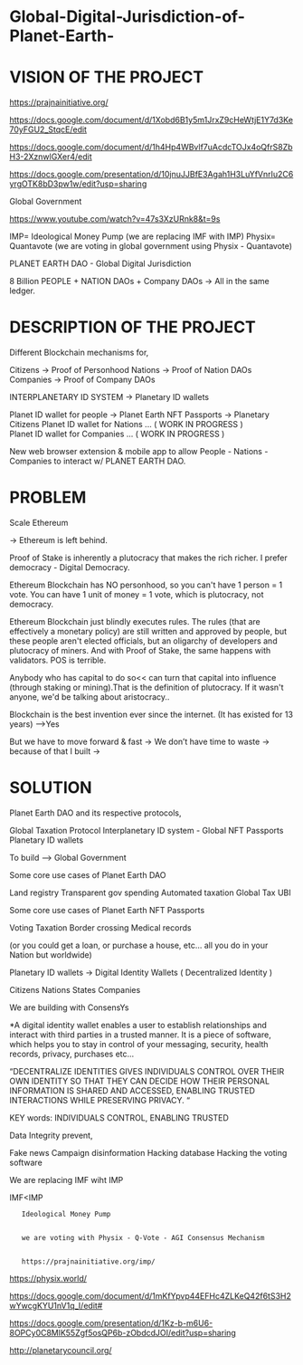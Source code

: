 

# Global-Digital-Jurisdiction-of-Planet-Earth-  
# VISION OF THE PROJECT


https://prajnainitiative.org/

https://docs.google.com/document/d/1Xobd6B1y5m1JrxZ9cHeWtjE1Y7d3Ke70yFGU2_StqcE/edit

https://docs.google.com/document/d/1h4Hp4WBvlf7uAcdcTOJx4oQfrS8ZbH3-2XznwlGXer4/edit

https://docs.google.com/presentation/d/10jnuJJBfE3Agah1H3LuYfVnrIu2C6yrgOTK8bD3pw1w/edit?usp=sharing


Global Government

https://www.youtube.com/watch?v=47s3XzURnk8&t=9s

IMP= Ideological Money Pump (we are replacing IMF with IMP)
Physix= Quantavote    (we are voting in global government using Physix - Quantavote)


PLANET EARTH DAO -  Global Digital Jurisdiction


8 Billion PEOPLE + NATION DAOs + Company DAOs → All in the same ledger.



# DESCRIPTION OF THE PROJECT

Different Blockchain mechanisms for,

Citizens → Proof of Personhood
Nations  → Proof of Nation DAOs
Companies → Proof of Company DAOs


INTERPLANETARY ID SYSTEM →  Planetary ID wallets

Planet ID wallet for people → Planet Earth NFT Passports → Planetary Citizens
Planet ID wallet for Nations  ...   ( WORK IN PROGRESS )         
Planet ID wallet for Companies ...  ( WORK IN PROGRESS )     

                          
New web browser extension & mobile app to allow People - Nations - Companies to interact w/ PLANET EARTH DAO.




# PROBLEM 

Scale Ethereum

→ Ethereum is left behind.

Proof of Stake is inherently a plutocracy that makes the rich richer.
I prefer democracy - Digital Democracy.

Ethereum Blockchain has NO personhood, so you can't have 1 person = 1 vote. 
You can have 1 unit of money = 1 vote, which is plutocracy, not democracy.

Ethereum Blockchain just blindly executes rules. 
The rules (that are effectively a monetary policy) are still written and approved by people, but these people aren't elected officials, but an oligarchy of developers and plutocracy of miners. And with Proof of Stake, the same happens with validators. POS is terrible.

Anybody who has capital to do so<< can turn that capital into influence (through staking or mining).That is the definition of plutocracy. If it wasn't anyone, we'd be talking about aristocracy..

Blockchain is the best invention ever since the internet. (It has existed for 13 years) -->Yes

But we have to move forward & fast → We don’t have time to waste → because of that I built →




# SOLUTION


Planet Earth DAO  and its respective protocols,


Global Taxation Protocol
Interplanetary ID system - Global NFT Passports
Planetary ID wallets


To build  --> Global Government


Some core use cases of Planet Earth DAO 

Land registry
Transparent gov spending
Automated taxation Global Tax
UBI

Some core use cases of Planet Earth NFT Passports

Voting
Taxation
Border crossing
Medical records

(or you could get a loan, or purchase a house, etc…  all you do in your Nation but worldwide)


Planetary ID wallets → Digital Identity Wallets  (  Decentralized Identity )

Citizens
Nations States
Companies

We are building with ConsensYs

*A digital identity wallet enables a user to establish relationships and interact with third parties in a trusted manner. It is a piece of software, which helps you to stay in control of your messaging, security, health records, privacy, purchases etc…


“DECENTRALIZE IDENTITIES GIVES INDIVIDUALS CONTROL OVER THEIR OWN IDENTITY SO THAT THEY CAN DECIDE HOW THEIR PERSONAL INFORMATION IS SHARED AND ACCESSED, ENABLING TRUSTED INTERACTIONS WHILE PRESERVING PRIVACY. “

KEY words:  INDIVIDUALS CONTROL, ENABLING TRUSTED


 Data Integrity  prevent,

Fake news
Campaign disinformation
Hacking database
Hacking the voting software


We are replacing IMF wiht IMP

IMF<IMP
        
       Ideological Money Pump
        
        
       we are voting with Physix - Q-Vote - AGI Consensus Mechanism
        
        
       https://prajnainitiative.org/imp/
        


https://physix.world/     
            
https://docs.google.com/document/d/1mKfYpvp44EFHc4ZLKeQ42f6tS3H2wYwcgKYU1nV1q_I/edit#

https://docs.google.com/presentation/d/1Kz-b-m6U6-8OPCy0C8MlK55Zgf5osQP6b-zObdcdJOI/edit?usp=sharing

http://planetarycouncil.org/


       
